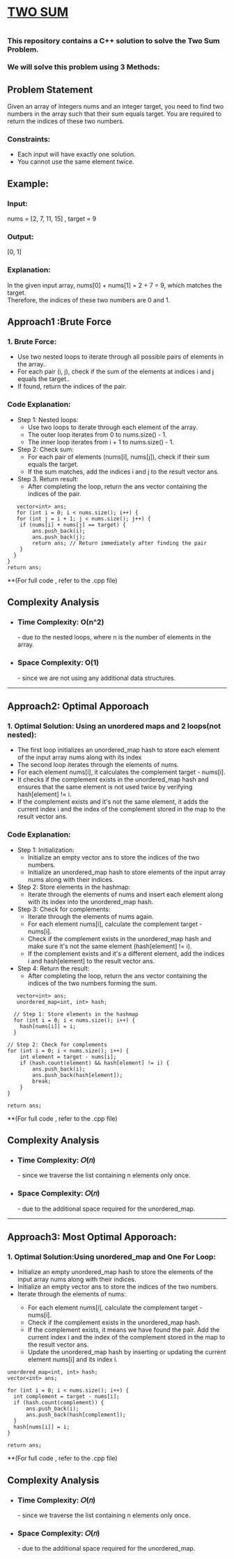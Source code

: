 <h1><a href = "https://leetcode.com/problems/two-sum/description/" target="_blank">TWO SUM</a><h1>
<h3>This repository contains a C++ solution to solve the Two Sum Problem.<br><br> We will solve this problem using 3 Methods: </h3>
<h2>Problem Statement</h2>Given an array of integers nums and an integer target, you need to find two numbers in the array such that their sum equals target. You are required to return the indices of these two numbers.
<h3>Constraints:</h3>
<ul><li>Each input will have exactly one solution.</li>
<li>You cannot use the same element twice.</li></ul>
<h2>
 Example:
</h2>
  <h3>Input:</h3>
  nums = [2, 7, 11, 15] , target = 9
<h3>Output:</h3>
  [0, 1]
<h3>Explanation:</h3>
In the given input array, nums[0] + nums[1] = 2 + 7 = 9, which matches the target.<br> Therefore, the indices of these two numbers are 0 and 1.

  <h2>Approach1 :Brute Force </h2>
  <h3>1. Brute Force:</h3>
  <ul>
    <li>Use two nested loops to iterate through all possible pairs of elements in the array..</li>
    <li>For each pair (i, j), check if the sum of the elements at indices i and j equals the target..</li>
  <li>If found, return the indices of the pair.</li>
  </ul>
   <h3>Code Explanation:</h3>
  <ul>
    <li>Step 1: Nested loops: <ul>
      <li>Use two loops to iterate through each element of the array.</li>
      <li>The outer loop iterates from 0 to nums.size() - 1.</li>
      <li>The inner loop iterates from i + 1 to nums.size() - 1.</li>
    </ul>
    </li>
    <li>Step 2: Check sum:<ul>
      <li>For each pair of elements (nums[i], nums[j]), check if their sum equals the target.</li>
      <li>If the sum matches, add the indices i and j to the result vector ans.</li>
    </ul></li>
      <li>Step 3. Return result:<ul>
      <li>After completing the loop, return the ans vector containing the indices of the pair.</li>
    </ul></li>
  </ul>

       vector<int> ans;
       for (int i = 0; i < nums.size(); i++) {
       for (int j = i + 1; j < nums.size(); j++) {
        if (nums[i] + nums[j] == target) {
            ans.push_back(i);
            ans.push_back(j);
            return ans; // Return immediately after finding the pair
        }
      }
    }
    return ans;

\*\*(For full code , refer to the .cpp file)

<h2>Complexity Analysis</h2>
<ul>
  <li><h3>Time Complexity: O(n^2) </h3>
<span> -  due to the nested loops, where n is the number of elements in the array.</span></li>

  <li><h3>Space Complexity: O(1)</h3>
<span> - since we are not using any additional data structures.</span></li>
</ul>

<hr>
  <h2>Approach2: Optimal Apporoach</h2>
 <h3>1. Optimal Solution: Using an unordered maps and 2 loops(not nested):</h3>
  <ul>
    <li>The first loop initializes an unordered_map hash to store each element of the input array nums along with its index</li>
    <li>The second loop iterates through the elements of nums.</li>
  <li>For each element nums[i], it calculates the complement target - nums[i].</li>
    <li>It checks if the complement exists in the unordered_map hash and ensures that the same element is not used twice by verifying hash[element] != i.</li>
    <li>If the complement exists and it's not the same element, it adds the current index i and the index of the complement stored in the map to the result vector ans.</li>
  </ul>

<h3>Code Explanation:</h3>
  <ul>
    <li>Step 1: Initialization: <ul>
      <li>Initialize an empty vector ans to store the indices of the two numbers.</li>
      <li>Initialize an unordered_map hash to store elements of the input array nums along with their indices.</li>
    </ul>
    </li>
    <li>Step 2: Store elements in the hashmap:<ul>
      <li>Iterate through the elements of nums and insert each element along with its index into the unordered_map hash.</li>
    </ul></li>
      <li>Step 3: Check for complements:<ul>
      <li>Iterate through the elements of nums again.</li>
      <li>For each element nums[i], calculate the complement target - nums[i].</li>
<li>Check if the complement exists in the unordered_map hash and make sure it's not the same element (hash[element] != i).</li>
<li>If the complement exists and it's a different element, add the indices i and hash[element] to the result vector ans.</li>
 </ul></li>
<li>Step 4: Return the result:
<ul><li>After completing the loop, return the ans vector containing the indices of the two numbers forming the sum.</li></ul></li>

  </ul>

       vector<int> ans;
       unordered_map<int, int> hash;

      // Step 1: Store elements in the hashmap
      for (int i = 0; i < nums.size(); i++) {
        hash[nums[i]] = i;
      }

    // Step 2: Check for complements
    for (int i = 0; i < nums.size(); i++) {
        int element = target - nums[i];
        if (hash.count(element) && hash[element] != i) {
            ans.push_back(i);
            ans.push_back(hash[element]);
            break;
        }
    }

    return ans;

\*\*(For full code , refer to the .cpp file)

<h2>Complexity Analysis</h2>
<ul>
  <li><h3>Time Complexity: 𝑂(𝑛)</h3>
<span> -  since we traverse the list containing n elements only once. </span></li>

  <li><h3>Space Complexity: 𝑂(𝑛)</h3>
<span> - due to the additional space required for the unordered_map.</span></li>
</ul>

<hr>
  <h2>Approach3: Most Optimal Apporoach: </h2>
 <h3>1. Optimal Solution:Using unordered_map and One For Loop:</h3>
  <ul>
    <li>Initialize an empty unordered_map hash to store the elements of the input array nums along with their indices.</li>
    <li>Initialize an empty vector ans to store the indices of the two numbers.</li>
  <li>Iterate through the elements of nums:</li>
    <ul><li>For each element nums[i], calculate the complement target - nums[i].</li>
    <li>Check if the complement exists in the unordered_map hash.</li>
    <li>If the complement exists, it means we have found the pair. Add the current index i and the index of the complement stored in the map to the result vector ans.</li>
    <li>Update the unordered_map hash by inserting or updating the current element nums[i] and its index i.</li></ul>
  </ul>

    unordered_map<int, int> hash;
    vector<int> ans;

    for (int i = 0; i < nums.size(); i++) {
      int complement = target - nums[i];
      if (hash.count(complement)) {
          ans.push_back(i);
          ans.push_back(hash[complement]);
      }
      hash[nums[i]] = i;
    }

    return ans;

\*\*(For full code , refer to the .cpp file)

<h2>Complexity Analysis</h2>
<ul>
  <li><h3>Time Complexity: 𝑂(𝑛)</h3>
<span> -  since we traverse the list containing n elements only once. </span></li>

  <li><h3>Space Complexity: 𝑂(𝑛)</h3>
<span> - due to the additional space required for the unordered_map.</span></li>
</ul>
